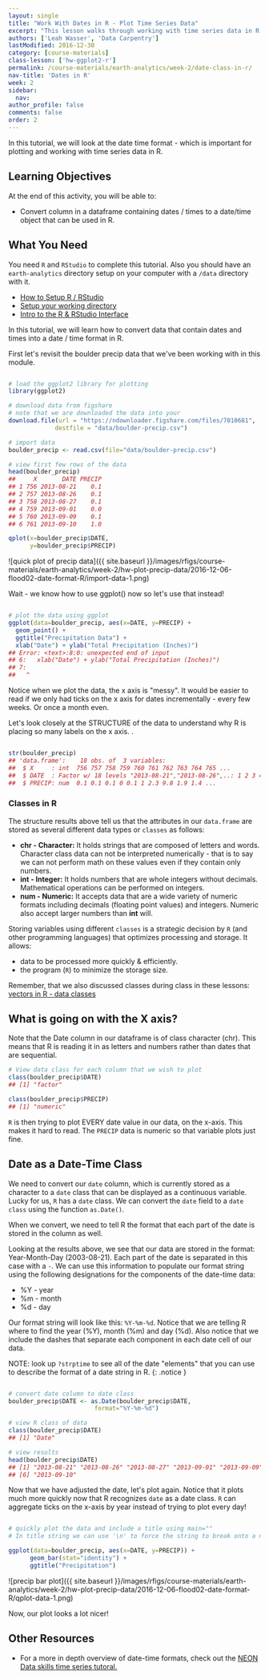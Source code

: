 ```yaml
---
layout: single
title: "Work With Dates in R - Plot Time Series Data"
excerpt: "This lesson walks through working with time series data in R. you will learn how to convert a data field to a date class that R can understand as a date/time element."
authors: ['Leah Wasser', 'Data Carpentry']
lastModified: 2016-12-30
category: [course-materials]
class-lesson: ['hw-ggplot2-r']
permalink: /course-materials/earth-analytics/week-2/date-class-in-r/
nav-title: 'Dates in R'
week: 2
sidebar:
  nav:
author_profile: false
comments: false
order: 2
---
```


In this tutorial, we will look at the date time format - which is important for
plotting and working with time series data in R.

<div class='notice--success' markdown="1">

## <i class="fa fa-graduation-cap" aria-hidden="true"></i> Learning Objectives

At the end of this activity, you will be able to:

* Convert column in a dataframe containing dates / times to a date/time object that can be used in R.

## <i class="fa fa-check-square-o fa-2" aria-hidden="true"></i> What You Need

You need `R` and `RStudio` to complete this tutorial. Also you should have
an `earth-analytics` directory setup on your computer with a `/data`
directory with it.

* [How to Setup R / RStudio](/course-materials/earth-analytics/week-1/setup-r-rstudio/)
* [Setup your working directory](/course-materials/earth-analytics/week-1/setup-working-directory/)
* [Intro to the R & RStudio Interface](/course-materials/earth-analytics/week-1/intro-to-r-and-rstudio)

</div>


In this tutorial, we will learn how to convert data that contain dates and times
into a date / time format in R.

First let's revisit the boulder precip data that we've been working with in
this module.


```r

# load the ggplot2 library for plotting
library(ggplot2)

# download data from figshare
# note that we are downloaded the data into your
download.file(url = "https://ndownloader.figshare.com/files/7010681",
             destfile = "data/boulder-precip.csv")

# import data
boulder_precip <- read.csv(file="data/boulder-precip.csv")

# view first few rows of the data
head(boulder_precip)
##     X       DATE PRECIP
## 1 756 2013-08-21    0.1
## 2 757 2013-08-26    0.1
## 3 758 2013-08-27    0.1
## 4 759 2013-09-01    0.0
## 5 760 2013-09-09    0.1
## 6 761 2013-09-10    1.0

qplot(x=boulder_precip$DATE,
      y=boulder_precip$PRECIP)
```

![quick plot of precip data]({{ site.baseurl }}/images/rfigs/course-materials/earth-analytics/week-2/hw-plot-precip-data/2016-12-06-flood02-date-format-R/import-data-1.png)

Wait - we know how to use ggplot() now so let's use that instead!


```r

# plot the data using ggplot
ggplot(data=boulder_precip, aes(x=DATE, y=PRECIP) +
  geom_point() +
  ggtitle("Precipitation Data") +
  xlab("Date") + ylab("Total Precipitation (Inches)")
## Error: <text>:8:0: unexpected end of input
## 6:   xlab("Date") + ylab("Total Precipitation (Inches)")
## 7: 
##   ^
```
Notice when we plot the data, the x axis is "messy". It would be easier to read
if we only had ticks on the x axis for dates incrementally - every few weeks. Or
once a month even.

Let's look closely at the STRUCTURE of the data to understand why R is placing
so many labels on the x axis.
.


```r

str(boulder_precip)
## 'data.frame':	18 obs. of  3 variables:
##  $ X     : int  756 757 758 759 760 761 762 763 764 765 ...
##  $ DATE  : Factor w/ 18 levels "2013-08-21","2013-08-26",..: 1 2 3 4 5 6 7 8 9 10 ...
##  $ PRECIP: num  0.1 0.1 0.1 0 0.1 1 2.3 9.8 1.9 1.4 ...
```


### Classes in R

The structure results above tell us that the attributes in our `data.frame`
are stored as several different data types or `classes` as follows:

* **chr - Character:** It holds strings that are composed of letters and
words. Character class data can not be interpreted numerically - that is to say
we can not perform math on these values even if they contain only numbers.
* **int - Integer:**  It holds numbers that are whole integers without decimals.
Mathematical operations can be performed on integers.
* **num - Numeric:**  It accepts data that are a wide variety of numeric formats
including decimals (floating point values) and integers. Numeric also accept
larger numbers than **int** will.

Storing
variables using different `classes` is a strategic decision by `R` (and
other programming languages) that optimizes processing and storage. It allows:

* data to be processed more quickly & efficiently.
* the program (`R`) to minimize the storage size.

Remember, that we also discussed classes during class in these lessons: [vectors in R - data classes](/course-materials/earth-analytics/week-2/work-with-data-types-r/)

## What is going on with the X axis?

Note that the Date column in our dataframe is of class character (chr). This
means that R  is reading it in as letters and numbers rather than dates that
are sequential.


```r
# View data class for each column that we wish to plot
class(boulder_precip$DATE)
## [1] "factor"

class(boulder_precip$PRECIP)
## [1] "numeric"
```

`R` is then trying to plot EVERY date value in our data, on
the x-axis. This makes it hard to read. The `PRECIP` data is numeric so that
variable plots just fine.

## Date as a Date-Time Class

We need to convert our `date` column, which is currently stored as a character
to a `date` class that can be displayed as a continuous variable. Lucky
for us, `R` has a `date` class.  We can convert the `date` field to a `date class`
using the function `as.Date()`.

When we convert, we need to tell R the format that each part of the date is
stored in the column as well.

Looking at the results above, we see that our data are stored in the format:
Year-Month-Day (2003-08-21). Each part of the date is separated in this case with
a `-`. We can use this information to populate our format
string using the following designations for the components of the date-time data:

* %Y - year
* %m - month
* %d - day

Our format string will look like this: `%Y-%m-%d`. Notice that we are telling
R where to find the year (%Y), month (%m) and day (%d). Also notice that we
include the dashes that separate each component in each date cell of our data.

NOTE: look up `?strptime` to see all of the date "elements" that you can use to
describe the format of a date string in R.
{: .notice }



```r

# convert date column to date class
boulder_precip$DATE <- as.Date(boulder_precip$DATE,
                        format="%Y-%m-%d")

# view R class of data
class(boulder_precip$DATE)
## [1] "Date"

# view results
head(boulder_precip$DATE)
## [1] "2013-08-21" "2013-08-26" "2013-08-27" "2013-09-01" "2013-09-09"
## [6] "2013-09-10"
```

Now that we have adjusted the date, let's plot again. Notice that it plots
much more quickly now that R recognizes `date` as a date class. `R` can
aggregate ticks on the x-axis by year instead of trying to plot every day!


```r

# quickly plot the data and include a title using main=""
# In title string we can use '\n' to force the string to break onto a new line

ggplot(data=boulder_precip, aes(x=DATE, y=PRECIP)) +
      geom_bar(stat="identity") +
      ggtitle("Precipitation")
```

![precip bar plot]({{ site.baseurl }}/images/rfigs/course-materials/earth-analytics/week-2/hw-plot-precip-data/2016-12-06-flood02-date-format-R/qplot-data-1.png)


Now, our plot looks a lot nicer!

<div class="notice--info" markdown="1">

## Other Resources
* For a more in depth overview of date-time formats, check out the
<a href="http://neondataskills.org/R/time-series-convert-date-time-class-POSIX/" target="_blank">NEON Data skills time series tutoral.</a>
</div>
